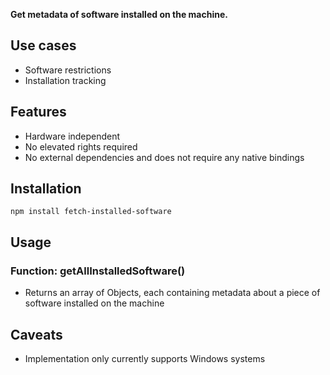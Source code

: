 **Get metadata of software installed on the machine.**

## Use cases
- Software restrictions
- Installation tracking

## Features
- Hardware independent
- No elevated rights required
- No external dependencies and does not require any native bindings

## Installation
```
npm install fetch-installed-software
```

## Usage
### Function: getAllInstalledSoftware()
- Returns an array of Objects, each containing metadata about a piece of software installed on the machine

## Caveats

- Implementation only currently supports Windows systems
